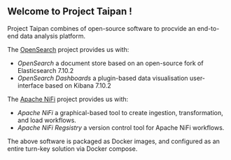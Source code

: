 ## Welcome to Project Taipan !

Project Taipan combines of open-source software to procvide an end-to-end data analysis platform.

The [OpenSearch](https://github.com/opensearch-project) project provides us with:

- _OpenSearch_ a document store based on an open-source fork of Elasticsearch 7.10.2
- _OpenSearch Dashboards_ a plugin-based data visualisation user-interface based on Kibana 7.10.2

The [Apache NiFi](https://nifi.apache.org/) project provides us with:

- _Apache NiFi_ a graphical-based tool to create ingestion, transformation, and load workflows.
- _Apache NiFi Regsistry_ a version control tool for Apache NiFi workflows.

The above software is packaged as Docker images, and configured as an entire turn-key solution via Docker compose.

